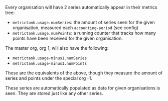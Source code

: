 
Every organisation will have 2 series automatically appear in their metrics tree:

* `metrictank.usage.numSeries`: the amount of series seen for the given organisation, measured each `accounting-period` (see config)
* `metrictank.usage.numPoints`: a running counter that tracks how many points have been received for the given organisation.

The master org, org 1, will also have the following:

* `metrictank.usage-minus1.numSeries`
* `metrictank.usage-minus1.numPoints`

These are the equivalents of the above, though they measure the amount of series and points under the special org -1.


These series are automatically populated as data for given organisations is seen.  They are stored just like any other series.
